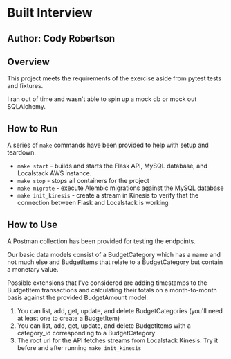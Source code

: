 # Built Interview
## Author: Cody Robertson

## Overview
This project meets the requirements of the exercise aside from pytest tests and fixtures.

I ran out of time and wasn't able to spin up a mock db or mock out SQLAlchemy.

## How to Run
A series of `make` commands have been provided to help with setup and teardown.

- `make start` - builds and starts the Flask API, MySQL database, and Localstack AWS instance.
- `make stop` - stops all containers for the project
- `make migrate` - execute Alembic migrations against the MySQL database
- `make init_kinesis` - create a stream in Kinesis to verify that the connection between Flask and Localstack is working

## How to Use
A Postman collection has been provided for testing the endpoints.

Our basic data models consist of a BudgetCategory which has a name and not much else and BudgetItems that relate to a BudgetCategory but contain a monetary value.

Possible extensions that I've considered are adding timestamps to the BudgetItem transactions and calculating their totals on a month-to-month basis against the provided BudgetAmount model.

1. You can list, add, get, update, and delete BudgetCategories (you'll need at least one to create a BudgetItem)
2. You can list, add, get, update, and delete BudgetItems with a category_id corresponding to a BudgetCategory
3. The root url for the API fetches streams from Localstack Kinesis.  Try it before and after running `make init_kinesis`